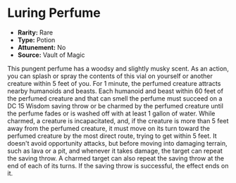 # Luring Perfume

- **Rarity:** Rare
- **Type:** Potion
- **Attunement:** No
- **Source:** Vault of Magic

This pungent perfume has a woodsy and slightly musky scent. As an action, you can splash or spray the contents of this vial on yourself or another creature within 5 feet of you. For 1 minute, the perfumed creature attracts nearby humanoids and beasts. Each humanoid and beast within 60 feet of the perfumed creature and that can smell the perfume must succeed on a DC 15 Wisdom saving throw or be charmed by the perfumed creature until the perfume fades or is washed off with at least 1 gallon of water. While charmed, a creature is incapacitated, and, if the creature is more than 5 feet away from the perfumed creature, it must move on its turn toward the perfumed creature by the most direct route, trying to get within 5 feet. It doesn't avoid opportunity attacks, but before moving into damaging terrain, such as lava or a pit, and whenever it takes damage, the target can repeat the saving throw. A charmed target can also repeat the saving throw at the end of each of its turns. If the saving throw is successful, the effect ends on it.
